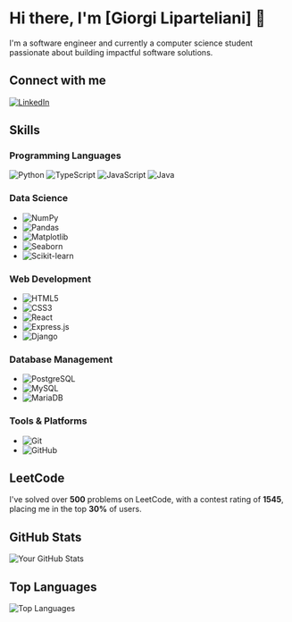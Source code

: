 # Hi there, I'm [Giorgi Liparteliani] 👋

I'm a software engineer and currently a computer science student passionate about building impactful software solutions.

## Connect with me

[![LinkedIn](https://img.shields.io/badge/LinkedIn-Profile-blue)](https://www.linkedin.com/in/giorgi-liparteliani-885039248/)

## Skills

### Programming Languages
![Python](https://img.shields.io/badge/-Python-3776AB?style=flat-square&logo=Python&logoColor=white)
![TypeScript](https://img.shields.io/badge/-TypeScript-007ACC?style=flat-square&logo=typescript&logoColor=white)
![JavaScript](https://img.shields.io/badge/-JavaScript-F7DF1E?style=flat-square&logo=javascript&logoColor=black)
![Java](https://img.shields.io/badge/-Java-007396?style=flat-square&logo=java&logoColor=white)

### Data Science
- ![NumPy](https://img.shields.io/badge/-NumPy-013243?style=flat-square&logo=numpy&logoColor=white)
- ![Pandas](https://img.shields.io/badge/-Pandas-150458?style=flat-square&logo=pandas&logoColor=white)
- ![Matplotlib](https://img.shields.io/badge/-Matplotlib-3776AB?style=flat-square&logo=python&logoColor=white)
- ![Seaborn](https://img.shields.io/badge/-Seaborn-2C2D72?style=flat-square&logo=python&logoColor=white)
- ![Scikit-learn](https://img.shields.io/badge/-Scikit--learn-F7931E?style=flat-square&logo=scikit-learn&logoColor=white)

### Web Development
- ![HTML5](https://img.shields.io/badge/-HTML5-E34F26?style=flat-square&logo=html5&logoColor=white)
- ![CSS3](https://img.shields.io/badge/-CSS3-1572B6?style=flat-square&logo=css3&logoColor=white)
- ![React](https://img.shields.io/badge/-React-61DAFB?style=flat-square&logo=react&logoColor=black)
- ![Express.js](https://img.shields.io/badge/-Express.js-000000?style=flat-square&logo=express&logoColor=white)
- ![Django](https://img.shields.io/badge/-Django-092E20?style=flat-square&logo=django&logoColor=white)

### Database Management
- ![PostgreSQL](https://img.shields.io/badge/-PostgreSQL-336791?style=flat-square&logo=postgresql&logoColor=white)
- ![MySQL](https://img.shields.io/badge/-MySQL-4479A1?style=flat-square&logo=mysql&logoColor=white)
- ![MariaDB](https://img.shields.io/badge/-MariaDB-003545?style=flat-square&logo=mariadb&logoColor=white)

### Tools & Platforms
- ![Git](https://img.shields.io/badge/-Git-F05032?style=flat-square&logo=git&logoColor=white)
- ![GitHub](https://img.shields.io/badge/-GitHub-181717?style=flat-square&logo=github&logoColor=white)


## LeetCode

I've solved over **500** problems on LeetCode, with a contest rating of **1545**, placing me in the top **30%** of users.

## GitHub Stats

![Your GitHub Stats](https://github-readme-stats.vercel.app/api?username=giorgiez&show_icons=true&theme=default)

## Top Languages

![Top Languages](https://github-readme-stats.vercel.app/api/top-langs/?username=giorgiez&layout=compact&theme=default)

